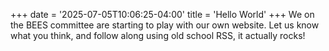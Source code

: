 +++
date = '2025-07-05T10:06:25-04:00'
title = 'Hello World'
+++
We on the BEES committee are starting to play with our own website. Let us know what you think, and
follow along using old school RSS, it actually rocks!
